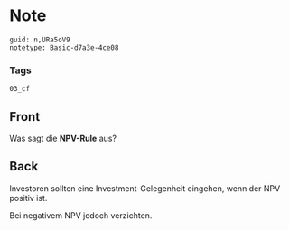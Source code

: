 # Note
```
guid: n,URa5oV9
notetype: Basic-d7a3e-4ce08
```

### Tags
```
03_cf
```

## Front
Was sagt die <b>NPV-Rule</b> aus?

## Back
Investoren sollten eine Investment-Gelegenheit eingehen, wenn der NPV positiv ist. <div>
</div><div>Bei negativem NPV jedoch verzichten.</div>

